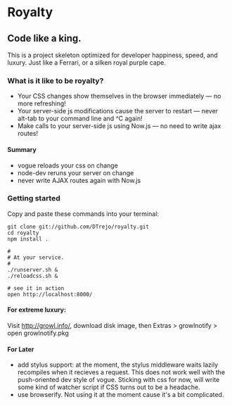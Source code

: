 Royalty
====

Code like a king.
---

This is a project skeleton optimized for developer happiness, speed, and
luxury. Just like a Ferrari, or a silken royal purple cape.

### What is it like to be royalty?

- Your CSS changes show themselves in the browser immediately — no more
  refreshing!
- Your server-side js modifications cause the server to restart — never
  alt-tab to your command line and ^C again!
- Make calls to your server-side js using Now.js — no need to write ajax
  routes!

#### Summary
- vogue reloads your css on change
- node-dev reruns your server on change
- never write AJAX routes again with Now.js

### Getting started

Copy and paste these commands into your terminal:

    git clone git://github.com/DTrejo/royalty.git
    cd royalty
    npm install .

    #
    # At your service.
    #
    ./runserver.sh &
    ./reloadcss.sh &

    # see it in action
    open http://localhost:8000/

#### For extreme luxury:
Visit http://growl.info/, download disk image, then Extras > growlnotify >
open growlnotify.pkg


#### For Later

- add stylus support: at the moment, the stylus middleware waits lazily
  recompiles when it recieves a request. This does not work well with the
  push-oriented dev style of vogue. Sticking with css for now, will write some
  kind of watcher script if CSS turns out to be a headache.
- use browserify. Not using it at the moment cause it's a bit complicated.
